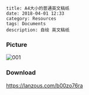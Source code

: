 ```
title: A4大小的普通英文稿纸
date: 2018-04-01 12:33
category: Resources
tags: Documents
description: 自绘 英文稿纸
```

### Picture

![001](/res/20180401-1233-001.webp)

### Download

<https://lanzous.com/b00zo76ra>
